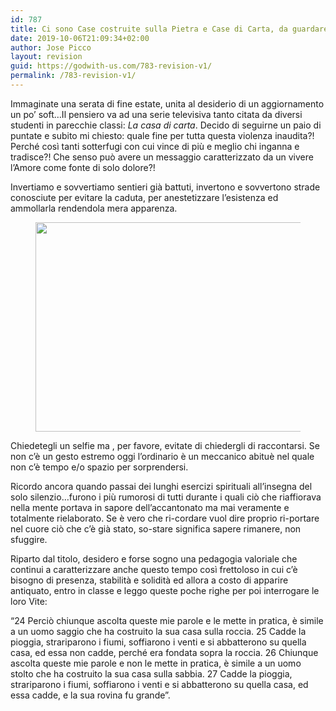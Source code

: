```yaml
---
id: 787
title: Ci sono Case costruite sulla Pietra e Case di Carta, da guardare…
date: 2019-10-06T21:09:34+02:00
author: Jose Picco
layout: revision
guid: https://godwith-us.com/783-revision-v1/
permalink: /783-revision-v1/
---
```

Immaginate una serata di fine estate, unita al desiderio di un aggiornamento un po’ soft…Il pensiero va ad una serie televisiva tanto citata da diversi studenti in parecchie classi: _La casa di carta_. Decido di seguirne un paio di puntate e subito mi chiesto: quale fine per tutta questa violenza inaudita?! Perché così tanti sotterfugi con cui vince di più e meglio chi inganna e tradisce?! Che senso può avere un messaggio caratterizzato da un vivere l’Amore come fonte di solo dolore?!

Invertiamo e sovvertiamo sentieri già battuti, invertono e sovvertono strade conosciute per evitare la caduta, per anestetizzare l’esistenza ed ammollarla rendendola mera apparenza.<figure class="wp-block-image is-resized">

<img src="https://godwith-us.com/wp-content/uploads/2019/10/Casa-di-carta1.jpg" alt="" class="wp-image-786" width="584" height="335" srcset="https://incercadidio.com/wp-content/uploads/2019/10/Casa-di-carta1.jpg 441w, https://incercadidio.com/wp-content/uploads/2019/10/Casa-di-carta1-300x172.jpg 300w" sizes="(max-width: 584px) 100vw, 584px" /> </figure> 

Chiedetegli un selfie ma , per favore, evitate di chiedergli di raccontarsi. Se non c’è un gesto estremo oggi l’ordinario è un meccanico abituè nel quale non c’è tempo e/o spazio per sorprendersi.

Ricordo ancora quando passai dei lunghi esercizi spirituali all’insegna del solo silenzio…furono i più rumorosi di tutti durante i quali ciò che riaffiorava nella mente portava in sapore dell’accantonato ma mai veramente e totalmente rielaborato. Se è vero che ri-cordare vuol dire proprio ri-portare nel cuore ciò che c’è già stato, so-stare significa sapere rimanere, non sfuggire. 

Riparto dal titolo, desidero e forse sogno una pedagogia valoriale che continui a caratterizzare anche questo tempo così frettoloso in cui c’è bisogno di presenza, stabilità e solidità ed allora a costo di apparire antiquato, entro in classe e leggo queste poche righe per poi interrogare le loro Vite:

“24 Perciò chiunque ascolta queste mie parole e le mette in pratica, è simile a un uomo saggio che ha costruito la sua casa sulla roccia. 25 Cadde la pioggia, strariparono i fiumi, soffiarono i venti e si abbatterono su quella casa, ed essa non cadde, perché era fondata sopra la roccia. 26 Chiunque ascolta queste mie parole e non le mette in pratica, è simile a un uomo stolto che ha costruito la sua casa sulla sabbia. 27 Cadde la pioggia, strariparono i fiumi, soffiarono i venti e si abbatterono su quella casa, ed essa cadde, e la sua rovina fu grande”.